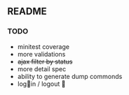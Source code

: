 ## README

### TODO

- minitest coverage
- more validations
- ~~ajax filter by status~~
- more detail spec
- ability to generate dump commonds
- login / logout  

